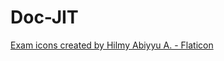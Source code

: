 # Doc-JIT

[Exam icons created by Hilmy Abiyyu A. - Flaticon](https://www.flaticon.com/free-icons/exam)
